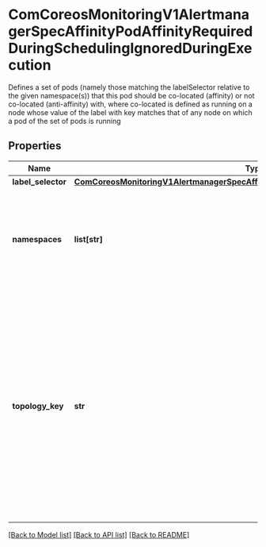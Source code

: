 # ComCoreosMonitoringV1AlertmanagerSpecAffinityPodAffinityRequiredDuringSchedulingIgnoredDuringExecution

Defines a set of pods (namely those matching the labelSelector relative to the given namespace(s)) that this pod should be co-located (affinity) or not co-located (anti-affinity) with, where co-located is defined as running on a node whose value of the label with key <topologyKey> matches that of any node on which a pod of the set of pods is running
## Properties
Name | Type | Description | Notes
------------ | ------------- | ------------- | -------------
**label_selector** | [**ComCoreosMonitoringV1AlertmanagerSpecAffinityPodAffinityPodAffinityTermLabelSelector**](ComCoreosMonitoringV1AlertmanagerSpecAffinityPodAffinityPodAffinityTermLabelSelector.md) |  | [optional] 
**namespaces** | **list[str]** | namespaces specifies which namespaces the labelSelector applies to (matches against); null or empty list means \&quot;this pod&#39;s namespace\&quot; | [optional] 
**topology_key** | **str** | This pod should be co-located (affinity) or not co-located (anti-affinity) with the pods matching the labelSelector in the specified namespaces, where co-located is defined as running on a node whose value of the label with key topologyKey matches that of any node on which any of the selected pods is running. Empty topologyKey is not allowed. | 

[[Back to Model list]](../README.md#documentation-for-models) [[Back to API list]](../README.md#documentation-for-api-endpoints) [[Back to README]](../README.md)



